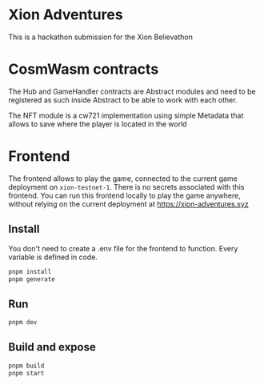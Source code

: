 # Xion Adventures

This is a hackathon submission for the Xion Believathon

# CosmWasm contracts

The Hub and GameHandler contracts are Abstract modules and need to be registered as such inside Abstract to be able to work with each other. 

The NFT module is a cw721 implementation using simple Metadata that allows to save where the player is located in the world

# Frontend

The frontend allows to play the game, connected to the current game deployment on `xion-testnet-1`. There is no secrets associated with this frontend.
You can run this frontend locally to play the game anywhere, without relying on the current deployment at https://xion-adventures.xyz

## Install

You don't need to create a .env file for the frontend to function. Every variable is defined in code.

```sh
pnpm install
pnpm generate
```

## Run

```sh
pnpm dev
```

## Build and expose

```sh
pnpm build
pnpm start
```
